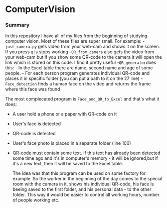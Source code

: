 # ComputerVision

### Summary
In this repository I have all of my files from the beginning of studying computer vision. Most of these files are super small.
For example:
-`just_camera.py` gets video from your web-cam and shows it on the screen. If you press `q` is stops working
-`QR_from_camera` also gets the video from your web-cam but if you show some QR-code to the camera it will open the link which
is stored on this code. I find it pretty useful
-`QR_generator`does this:
    - In the Excel table there are name, second name and age of some people.
    - For each person program generates individual QR-code and places it in specific folder (you can put a path to it on the 27 line)
-`Face_detection` finds a human face on the video and returns the frame where this face was found

The most complecated program is `Face_and_QR_to_Excel` and that's what it does:
- A user hold a phone or a paper with QR-code on it
- User's face is detected
- QR-code is detected
- User's face photo is placed in a separate folder (line 100)
- QR-code must contain some text. If this text has already been detected some time ago and it's in computer's memory - it will be ignored,but if it's a new text, then it will be saved to the Excel table.
  
  The idea was that this program can be used on some factory for example. So the worker in the beginning of the day comes to the special room with the camera in it, shows his individual QR-code, his face is beeing saved to the first folder, and his personal data - to the other folder. This way it would be easier to control all working hours, number of people working etc.
